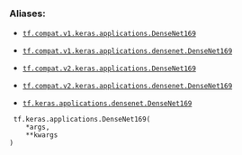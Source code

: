 

### Aliases:

- [ `tf.compat.v1.keras.applications.DenseNet169` ](/api_docs/python/tf/keras/applications/DenseNet169)

- [ `tf.compat.v1.keras.applications.densenet.DenseNet169` ](/api_docs/python/tf/keras/applications/DenseNet169)

- [ `tf.compat.v2.keras.applications.DenseNet169` ](/api_docs/python/tf/keras/applications/DenseNet169)

- [ `tf.compat.v2.keras.applications.densenet.DenseNet169` ](/api_docs/python/tf/keras/applications/DenseNet169)

- [ `tf.keras.applications.densenet.DenseNet169` ](/api_docs/python/tf/keras/applications/DenseNet169)



```
 tf.keras.applications.DenseNet169(
    *args,
    **kwargs
)
 
```

